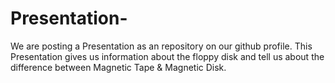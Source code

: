 # Presentation-
We are posting a Presentation as an repository on our github profile. This Presentation gives us information about the floppy disk and tell us about the difference between Magnetic Tape &amp; Magnetic Disk.
